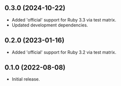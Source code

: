 ## 0.3.0 (2024-10-22)

* Added 'official' support for Ruby 3.3 via test matrix.
* Updated development dependencies.

## 0.2.0 (2023-01-16)

* Added 'official' support for Ruby 3.2 via test matrix.

## 0.1.0 (2022-08-08)

* Initial release.
